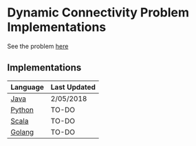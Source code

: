 # Dynamic Connectivity Problem Implementations

See the problem [here](https://medium.com/omarelgabrys-blog/dynamic-connectivity-problem-9460f3dff2c6)

## Implementations

|Language|Last Updated|
|---|---|
|[Java](java/)|2/05/2018|
|[Python](python/)|TO-DO|
|[Scala](scala/)|TO-DO|
|[Golang](go/)|TO-DO|
